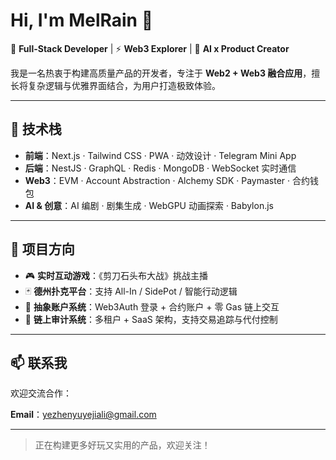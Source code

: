 # Hi, I'm MelRain 👋

🚀 **Full-Stack Developer** | ⚡️ **Web3 Explorer** | 🎨 **AI x Product Creator**

我是一名热衷于构建高质量产品的开发者，专注于 **Web2 + Web3 融合应用**，擅长将复杂逻辑与优雅界面结合，为用户打造极致体验。

---

## 💼 技术栈

- **前端**：Next.js · Tailwind CSS · PWA · 动效设计 · Telegram Mini App
- **后端**：NestJS · GraphQL · Redis · MongoDB · WebSocket 实时通信
- **Web3**：EVM · Account Abstraction · Alchemy SDK · Paymaster · 合约钱包
- **AI & 创意**：AI 编剧 · 剧集生成 · WebGPU 动画探索 · Babylon.js

---

## 🔧 项目方向

- 🎮 **实时互动游戏**：《剪刀石头布大战》挑战主播
- 🃏 **德州扑克平台**：支持 All-In / SidePot / 智能行动逻辑
- 🔐 **抽象账户系统**：Web3Auth 登录 + 合约账户 + 零 Gas 链上交互
- 🧾 **链上审计系统**：多租户 + SaaS 架构，支持交易追踪与代付控制

---

## 📫 联系我

欢迎交流合作：

**Email**：yezhenyuyejiali@gmail.com

---

> 正在构建更多好玩又实用的产品，欢迎关注！
